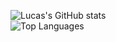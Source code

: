 ![Lucas's GitHub stats](https://github-readme-stats.vercel.app/api?username=spannerbyte&count_private=true&show_icons=true&theme=radical)
<br />
![Top Languages](https://github-readme-stats.vercel.app/api/top-langs/?username=spannerbyte&layout=compact&langs_count=10)

<!--
**spannerbyte/spannerbyte** is a ✨ _special_ ✨ repository because its `README.md` (this file) appears on your GitHub profile.

Here are some ideas to get you started:

- 🔭 I’m currently working on ...
- 🌱 I’m currently learning ...
- 👯 I’m looking to collaborate on ...
- 🤔 I’m looking for help with ...
- 💬 Ask me about ...
- 📫 How to reach me: ...
- 😄 Pronouns: ...
- ⚡ Fun fact: ...
-->
